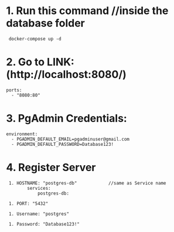 # 1. Run this command                 //inside the database folder

     docker-compose up -d 



# 2. Go to LINK:  (http://localhost:8080/)

    ports:
      - "8080:80"



# 3. PgAdmin Credentials: 

    environment:
      - PGADMIN_DEFAULT_EMAIL=pgadminuser@gmail.com
      - PGADMIN_DEFAULT_PASSWORD=Database123!



# 4. Register Server

     1. HOSTNAME: "postgres-db"            //same as Service name
            services:
                postgres-db:

     1. PORT: "5432"

     1. Username: "postgres"

     1. Password: "Database123!"
